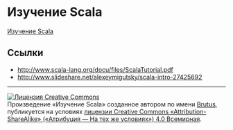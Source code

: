 Изучение Scala
==============

[Изучение Scala](src)

## Ссылки

* http://www.scala-lang.org/docu/files/ScalaTutorial.pdf
* http://www.slideshare.net/alexeymigutsky/scala-intro-27425692

----

<a rel="license" href="http://creativecommons.org/licenses/by-sa/4.0/"><img alt="Лицензия Creative Commons" style="border-width:0" src="http://i.creativecommons.org/l/by-sa/4.0/88x31.png" /></a><br />Произведение «<span xmlns:dct="http://purl.org/dc/terms/" href="http://purl.org/dc/dcmitype/Text" property="dct:title" rel="dct:type">Изучение Scala</span>» созданное автором по имени <a xmlns:cc="http://creativecommons.org/ns#" href="https://github.com/dev-brutus/learning-scala" property="cc:attributionName" rel="cc:attributionURL">Brutus</a>, публикуется на условиях <a rel="license" href="http://creativecommons.org/licenses/by-sa/4.0/">лицензии Creative Commons «Attribution-ShareAlike» («Атрибуция — На тех же условиях») 4.0 Всемирная</a>.
